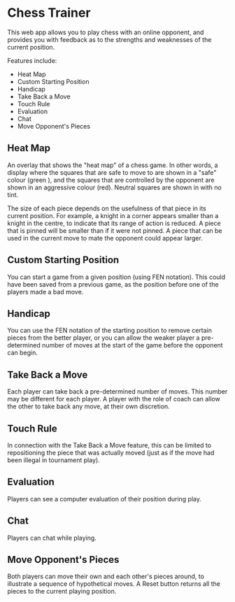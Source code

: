 # Chess Trainer

This web app allows you to play chess with an online opponent, and provides you with feedback as to the strengths and weaknesses of the current position.

Features include:

* Heat Map
* Custom Starting Position
* Handicap
* Take Back a Move
* Touch Rule
* Evaluation
* Chat
* Move Opponent's Pieces

## Heat Map
An overlay that shows the "heat map" of a chess game. In other words, a display where the squares that are safe to move to are shown in a "safe" colour (green ), and the squares that are controlled by the opponent are shown in an aggressive colour (red). Neutral squares are shown in with no tint.

The size of each piece depends on the usefulness of that piece in its current position. For example, a knight in a corner appears smaller than a knight in the centre, to indicate that its range of action is reduced. A piece that is pinned will be smaller than if it were not pinned. A piece that can be used in the current move to mate the opponent could appear larger.

## Custom Starting Position
You can start a game from a given position (using FEN notation). This could have been saved from a previous game, as the position before one of the players made a bad move.

## Handicap
You can use the FEN notation of the starting position to remove certain pieces from the better player, or you can allow the weaker player a pre-determined number of moves at the start of the game before the opponent can begin.

## Take Back a Move
Each player can take back a pre-determined number of moves. This number may be different for each player. A player with the role of coach can allow the other to take back any move, at their own discretion.

## Touch Rule
In connection with the Take Back a Move feature, this can be limited to repositioning the piece that was actually moved (just as if the move had been illegal in tournament play).

## Evaluation
Players can see a computer evaluation of their position during play.

## Chat
Players can chat while playing.

## Move Opponent's Pieces
Both players can move their own and each other's pieces around, to illustrate a sequence of hypothetical moves. A Reset button returns all the pieces to the current playing position.
